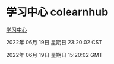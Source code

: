 # 学习中心 colearnhub
[学习中心](http://59.174.8.33:56308/colearnhub/)

2022年 06月 19日 星期日 23:20:02 CST

2022年 06月 19日 星期日 15:20:02 GMT
